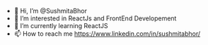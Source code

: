 - 👋 Hi, I’m @SushmitaBhor
- 👀 I’m interested in ReactJs and FrontEnd Developement
- 🌱 I’m currently learning ReactJS
- 📫 How to reach me https://www.linkedin.com/in/sushmitabhor/

<!---
SushmitaBhor/SushmitaBhor is a ✨ special ✨ repository because its `README.md` (this file) appears on your GitHub profile.
You can click the Preview link to take a look at your changes.
--->
